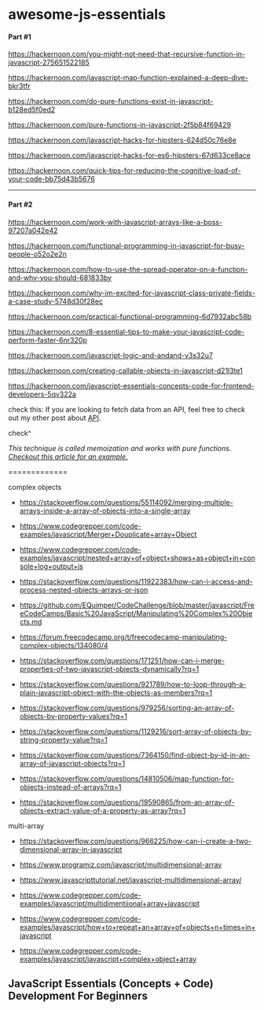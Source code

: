 # awesome-js-essentials


#### Part #1

https://hackernoon.com/you-might-not-need-that-recursive-function-in-javascript-275651522185

https://hackernoon.com/javascript-map-function-explained-a-deep-dive-bkr3tfr

https://hackernoon.com/do-pure-functions-exist-in-javascript-b128ed5f0ed2

https://hackernoon.com/pure-functions-in-javascript-2f5b84f69429

https://hackernoon.com/javascript-hacks-for-hipsters-624d50c76e8e

https://hackernoon.com/javascript-hacks-for-es6-hipsters-67d633ce8ace

https://hackernoon.com/quick-tips-for-reducing-the-cognitive-load-of-your-code-bb75d43b5676

---

#### Part #2

https://hackernoon.com/work-with-javascript-arrays-like-a-boss-97207a042e42

https://hackernoon.com/functional-programming-in-javascript-for-busy-people-o52o2e2n

https://hackernoon.com/how-to-use-the-spread-operator-on-a-function-and-why-you-should-681833by

https://hackernoon.com/why-im-excited-for-javascript-class-private-fields-a-case-study-5748d30f28ec

https://hackernoon.com/practical-functional-programming-6d7932abc58b

https://hackernoon.com/8-essential-tips-to-make-your-javascript-code-perform-faster-6nr320p

https://hackernoon.com/javascript-logic-and-andand-v3s32u7

https://hackernoon.com/creating-callable-objects-in-javascript-d21l3te1

https://hackernoon.com/javascript-essentials-concepts-code-for-frontend-developers-5qv322a





check this:
If you are looking to fetch data from an API, feel free to check out my other post about [API](https://hackernoon.com/working-with-apis-concepts-code-ew5n334c4).



check^



*This technique is called memoization and works with pure functions. [Checkout this article for an example.](<https://medium.com/developers-writing/fibonacci-sequence-algorithm-in-javascript-b253dc7e320e>)*





=============

complex objects

- https://stackoverflow.com/questions/55114092/merging-multiple-arrays-inside-a-array-of-objects-into-a-single-array

- https://www.codegrepper.com/code-examples/javascript/Merger+Douplicate+array+Object

- https://www.codegrepper.com/code-examples/javascript/nested+array+of+object+shows+as+object+in+console+log+output+js

- https://stackoverflow.com/questions/11922383/how-can-i-access-and-process-nested-objects-arrays-or-json


- https://github.com/EQuimper/CodeChallenge/blob/master/javascript/FreeCodeCamps/Basic%20JavaScript/Manipulating%20Complex%20Objects.md

- https://forum.freecodecamp.org/t/freecodecamp-manipulating-complex-objects/134080/4


- https://stackoverflow.com/questions/171251/how-can-i-merge-properties-of-two-javascript-objects-dynamically?rq=1

- https://stackoverflow.com/questions/921789/how-to-loop-through-a-plain-javascript-object-with-the-objects-as-members?rq=1


- https://stackoverflow.com/questions/979256/sorting-an-array-of-objects-by-property-values?rq=1


- https://stackoverflow.com/questions/1129216/sort-array-of-objects-by-string-property-value?rq=1



- https://stackoverflow.com/questions/7364150/find-object-by-id-in-an-array-of-javascript-objects?rq=1


- https://stackoverflow.com/questions/14810506/map-function-for-objects-instead-of-arrays?rq=1


- https://stackoverflow.com/questions/19590865/from-an-array-of-objects-extract-value-of-a-property-as-array?rq=1




multi-array
- https://stackoverflow.com/questions/966225/how-can-i-create-a-two-dimensional-array-in-javascript
- https://www.programiz.com/javascript/multidimensional-array
- https://www.javascripttutorial.net/javascript-multidimensional-array/
- https://www.codegrepper.com/code-examples/javascript/multidimentiional+array+javascript

- https://www.codegrepper.com/code-examples/javascript/how+to+repeat+an+array+of+objects+n+times+in+javascript


- https://www.codegrepper.com/code-examples/javascript/javascript+complex+object+array



## JavaScript Essentials (Concepts + Code) Development For Beginners
